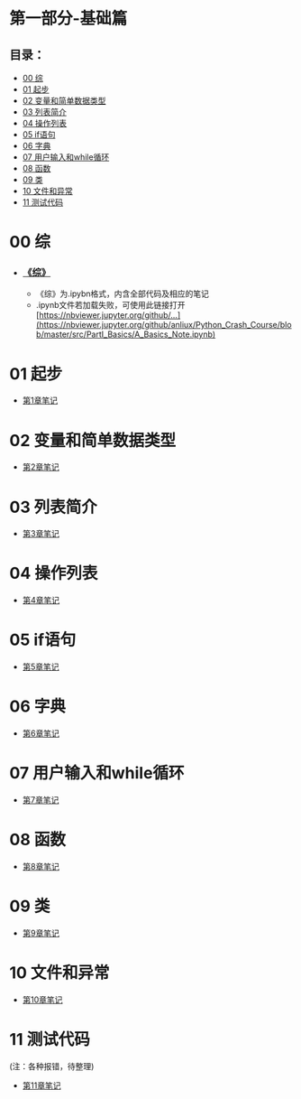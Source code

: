 # 第一部分-基础篇



## 目录：
<!-- GFM-TOC -->
* [00 综](#00-综)
* [01 起步](#01-起步)
* [02 变量和简单数据类型](#02-变量和简单数据类型)
* [03 列表简介](#03-列表简介)
* [04 操作列表](#04-操作列表)
* [05 if语句](#05-if语句)
* [06 字典](#06-字典)
* [07 用户输入和while循环](#07-用户输入和while循环)
* [08 函数](#08-函数)
* [09 类](#09-类)
* [10 文件和异常](#10-文件和异常)
* [11 测试代码](#11-测试代码)
<!-- GFM-TOC -->



# 00 综
- ### [《综》](https://github.com/anliux/Python_Crash_Course/blob/master/src/PartI_Basics/A_Basics_Note.ipynb)
  * 《综》为.ipybn格式，内含全部代码及相应的笔记
  * .ipynb文件若加载失败，可使用此链接打开 [https://nbviewer.jupyter.org/github/...](https://nbviewer.jupyter.org/github/anliux/Python_Crash_Course/blob/master/src/PartI_Basics/A_Basics_Note.ipynb)



# 01 起步
- [第1章笔记]()


# 02 变量和简单数据类型
- [第2章笔记]()



# 03 列表简介
- [第3章笔记]()



# 04 操作列表
- [第4章笔记]()



# 05 if语句
- [第5章笔记]()



# 06 字典
- [第6章笔记]()



# 07 用户输入和while循环
- [第7章笔记]()



# 08 函数
- [第8章笔记]()



# 09 类
- [第9章笔记]()



# 10 文件和异常
- [第10章笔记]()



# 11 测试代码  
(注：各种报错，待整理)
- [第11章笔记]()

